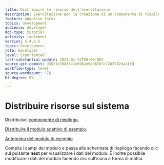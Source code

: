 ```yaml
---
title: Distribuire le risorse dell’esercitazione
description: Esercitazione per la creazione di un componente di riepilogo per la revisione dei dati del modulo prima dell’invio.
feature: Adaptive Forms
topics: development
audience: developer
doc-type: tutorial
activity: implement
version: 6.4,6.5
topic: Development
role: Developer
level: Experienced
last-substantial-update: 2023-01-22T00:00:00Z
source-git-commit: d3531e76d3341e0964e5ed878fc72037024a11fd
workflow-type: tm+mt
source-wordcount: '76'
ht-degree: 0%

---
```


# Distribuire risorse sul sistema

Distribuisci [componente di riepilogo](assets/summarize-component.zip).

[Distribuire il modulo adattivo di esempio](assets/sample-adaptive-form.zip).

[Anteprima del modulo di esempio](http://localhost:4502/content/dam/formsanddocuments/testsummary/jcr:content?wcmmode=disabled)

Compila i campi del modulo e passa alla schermata di riepilogo facendo clic sul pulsante **next** per visualizzare i dati del modulo. È inoltre possibile modificare i dati del modulo facendo clic sull’icona a forma di matita.

